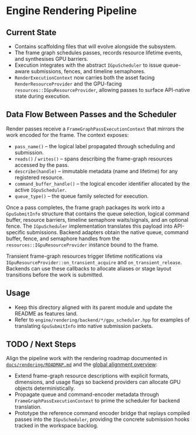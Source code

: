 # Engine Rendering Pipeline

## Current State

- Contains scaffolding files that will evolve alongside the subsystem.
- The frame graph schedules passes, records resource lifetime events, and synthesises GPU barriers.
- Execution integrates with the abstract `IGpuScheduler` to issue queue-aware submissions, fences, and timeline semaphores.
- `RenderExecutionContext` now carries both the asset facing `RenderResourceProvider` and the GPU-facing
  `resources::IGpuResourceProvider`, allowing passes to surface API-native state during execution.

## Data Flow Between Passes and the Scheduler

Render passes receive a `FrameGraphPassExecutionContext` that mirrors the work encoded for the frame. The context exposes:

- `pass_name()` – the logical label propagated through scheduling and submission.
- `reads()` / `writes()` – spans describing the frame-graph resources accessed by the pass.
- `describe(handle)` – immutable metadata (name and lifetime) for any registered resource.
- `command_buffer_handle()` – the logical encoder identifier allocated by the active `IGpuScheduler`.
- `queue_type()` – the queue family selected for execution.

Once a pass completes, the frame graph packages its work into a `GpuSubmitInfo` structure that contains the queue
selection, logical command buffer, resource barriers, timeline semaphore waits/signals, and an optional fence. The
`IGpuScheduler` implementation translates this payload into API-specific submissions. Backend adapters obtain the
native queue, command buffer, fence, and semaphore handles from the `resources::IGpuResourceProvider` instance bound
to the frame.

Transient frame-graph resources trigger lifetime notifications via `IGpuResourceProvider::on_transient_acquire` and
`on_transient_release`. Backends can use these callbacks to allocate aliases or stage layout transitions before the
work is submitted.

## Usage

- Keep this directory aligned with its parent module and update the README as features land.
- Refer to `engine/rendering/backend/*/gpu_scheduler.hpp` for examples of translating `GpuSubmitInfo` into native
  submission packets.

## TODO / Next Steps

Align the pipeline work with the rendering roadmap documented in
[`docs/rendering/ROADMAP.md`](../../../../../../docs/rendering/ROADMAP.md) and the
[global alignment overview](../../../../../../docs/global_roadmap.md):

- Extend frame-graph resource descriptions with explicit formats, dimensions,
  and usage flags so backend providers can allocate GPU objects deterministically.
- Propagate queue and command-encoder metadata through
  `FrameGraphPassExecutionContext` to prime the scheduler for backend
  translation.
- Prototype the reference command encoder bridge that replays compiled passes
  into the `IGpuScheduler`, providing the concrete submission hooks tracked in
  the workspace backlog.

